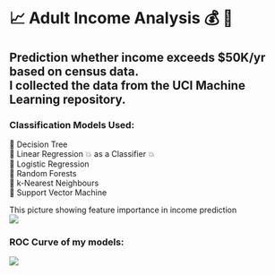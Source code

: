 # 📈 Adult Income Analysis 💰 🧮
## Prediction whether income exceeds $50K/yr based on census data. <br> I collected the data from the UCI Machine Learning repository.

### Classification Models Used:

🤖 Decision Tree <br>
🤖 Linear Regression 💥 as a Classifier 💥 <br>
🤖 Logistic Regression <br>
🤖 Random Forests <br>
🤖 k-Nearest Neighbours <br>
🤖 Support Vector Machine <br>

This picture showing feature importance in income prediction <br>
![](https://github.com/axrozwadowska/Adult_Income_Analysis/blob/master/images/wordcloud.png)

### ROC Curve of my models: 
![](https://github.com/axrozwadowska/Adult_Income_Analysis/blob/master/images/ROC.png)
